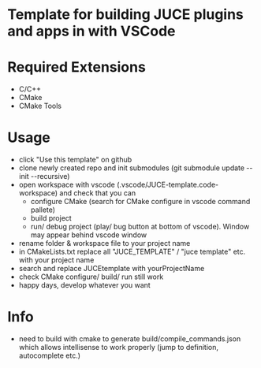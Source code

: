 # Template for building JUCE plugins and apps in with VSCode

# Required Extensions
- C/C++
- CMake
- CMake Tools

# Usage
- click "Use this template" on github
- clone newly created repo and init submodules (git submodule update --init --recursive)
- open workspace with vscode (.vscode/JUCE-template.code-workspace) and check that you can
  - configure CMake (search for CMake configure in vscode command pallete)
  - build project
  - run/ debug project (play/ bug button at bottom of vscode). Window may appear behind vscode window
- rename folder & workspace file to your project name
- in CMakeLists.txt replace all "JUCE_TEMPLATE" / "juce template" etc. with your project name
- search and replace JUCEtemplate with yourProjectName
- check CMake configure/ build/ run still work
- happy days, develop whatever you want

# Info
- need to build with cmake to generate build/compile_commands.json which allows intellisense to work properly (jump to definition, autocomplete etc.)